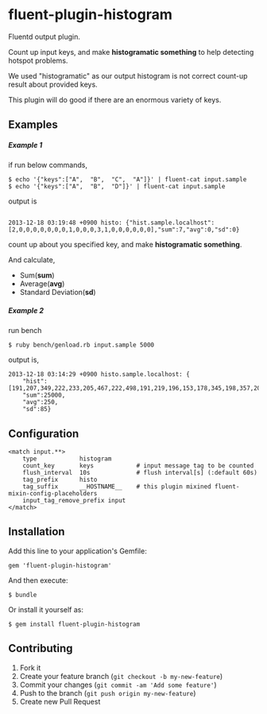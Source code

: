 # fluent-plugin-histogram

Fluentd output plugin. 

Count up input keys, and make **histogramatic something** to help detecting hotspot problems.

We used "histogramatic" as our output histogram is not correct count-up result about provided keys.

This plugin will do good if there are an enormous variety of keys.

## Examples

##### Example 1

if run below commands, 
```
$ echo '{"keys":["A",  "B",  "C",  "A"]}' | fluent-cat input.sample
$ echo '{"keys":["A",  "B",  "D"]}' | fluent-cat input.sample
```

output is
```

2013-12-18 03:19:48 +0900 histo: {"hist.sample.localhost":[2,0,0,0,0,0,0,0,1,0,0,0,3,1,0,0,0,0,0,0],"sum":7,"avg":0,"sd":0}
```

count up about you specified key, and make **histogramatic something**.

And calculate,

* Sum(**sum**)
* Average(**avg**)
* Standard Deviation(**sd**)

##### Example 2

run bench
```
$ ruby bench/genload.rb input.sample 5000
```

output is, 
```
2013-12-18 03:14:29 +0900 histo.sample.localhost: {
    "hist":[191,207,349,222,233,205,467,222,498,191,219,196,153,178,345,198,357,207,190,345,390,213,487,173,325,192,188,231,366,187,173,219,166,395,322,186,200,191,204,202,223,164,178,302,170,234,223,142,365,195,466,182,168,158,196,195,213,317,355,190,209,249,325,197,194,207,193,336,352,340,181,354,227,192,193,454,334,346,164,181,219,190,338,203,352,223,199,359,186,378,223,194,330,204,198,319,207,217,193,221],
    "sum":25000,
    "avg":250,
    "sd":85}
```

## Configuration

```
<match input.**>
    type            histogram
    count_key       keys            # input message tag to be counted
    flush_interval  10s             # flush interval[s] (:default 60s)
    tag_prefix      histo
    tag_suffix      __HOSTNAME__    # this plugin mixined fluent-mixin-config-placeholders
    input_tag_remove_prefix input
</match>
```

## Installation

Add this line to your application's Gemfile:

    gem 'fluent-plugin-histogram'

And then execute:

    $ bundle

Or install it yourself as:

    $ gem install fluent-plugin-histogram

## Contributing

1. Fork it
2. Create your feature branch (`git checkout -b my-new-feature`)
3. Commit your changes (`git commit -am 'Add some feature'`)
4. Push to the branch (`git push origin my-new-feature`)
5. Create new Pull Request
